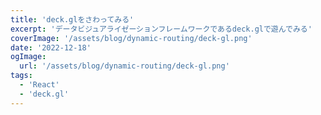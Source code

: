 ```yaml
---
title: 'deck.glをさわってみる'
excerpt: 'データビジュアライゼーションフレームワークであるdeck.glで遊んでみる'
coverImage: '/assets/blog/dynamic-routing/deck-gl.png'
date: '2022-12-18'
ogImage:
  url: '/assets/blog/dynamic-routing/deck-gl.png'
tags:
  - 'React'
  - 'deck.gl'
---
```

